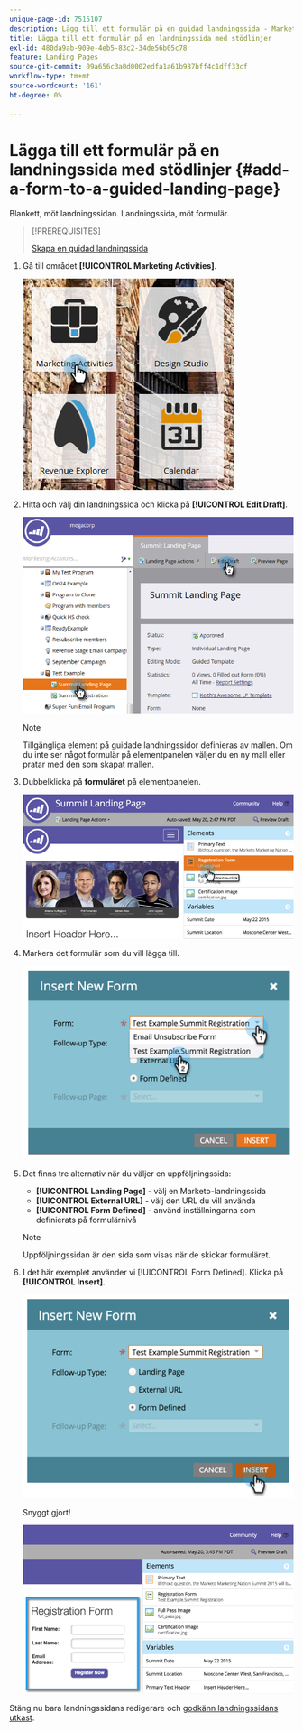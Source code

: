```yaml
---
unique-page-id: 7515107
description: Lägg till ett formulär på en guidad landningssida - Marketo Docs - produktdokumentation
title: Lägga till ett formulär på en landningssida med stödlinjer
exl-id: 480da9ab-909e-4eb5-83c2-34de56b05c78
feature: Landing Pages
source-git-commit: 09a656c3a0d0002edfa1a61b987bff4c1dff33cf
workflow-type: tm+mt
source-wordcount: '161'
ht-degree: 0%

---
```


# Lägga till ett formulär på en landningssida med stödlinjer {#add-a-form-to-a-guided-landing-page}

Blankett, möt landningssidan. Landningssida, möt formulär.

>[!PREREQUISITES]
>
>[Skapa en guidad landningssida](/help/marketo/product-docs/demand-generation/landing-pages/guided-landing-pages/create-a-guided-landing-page.md)

1. Gå till området **[!UICONTROL Marketing Activities]**.

   ![](assets/one.png)

1. Hitta och välj din landningssida och klicka på **[!UICONTROL Edit Draft]**.

   ![](assets/two.png)

   >[!NOTE]
   >
   >Tillgängliga element på guidade landningssidor definieras av mallen. Om du inte ser något formulär på elementpanelen väljer du en ny mall eller pratar med den som skapat mallen.

1. Dubbelklicka på **formuläret** på elementpanelen.

   ![](assets/image2015-5-20-15-3a37-3a55.png)

1. Markera det formulär som du vill lägga till.

   ![](assets/image2015-5-20-15-3a44-3a35.png)

1. Det finns tre alternativ när du väljer en uppföljningssida:

   * **[!UICONTROL Landing Page]** - välj en Marketo-landningssida
   * **[!UICONTROL External URL]** - välj den URL du vill använda
   * **[!UICONTROL Form Defined]** - använd inställningarna som definierats på formulärnivå

   >[!NOTE]
   >
   >Uppföljningssidan är den sida som visas när de skickar formuläret.

1. I det här exemplet använder vi [!UICONTROL Form Defined]. Klicka på **[!UICONTROL Insert]**.

   ![](assets/image2015-5-20-15-3a46-3a55.png)

   Snyggt gjort!

   ![](assets/image2015-5-20-15-3a45-3a45.png)

Stäng nu bara landningssidans redigerare och [godkänn landningssidans utkast](/help/marketo/product-docs/demand-generation/landing-pages/understanding-landing-pages/approve-unapprove-or-delete-a-landing-page.md).
